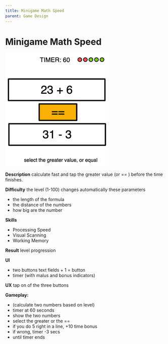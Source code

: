 ```yaml
---
title: Minigame Math Speed
parent: Game Design
---
```

# Minigame Math Speed

![](img/minigame_math_speed.exalidraw2.png)


**Description**
calculate fast and tap the greater value (or == ) before the time finishes.

**Difficulty** 
the level (1-100) changes automatically these parameters
- the length of the formula
- the distance of the numbers
- how big are the number

**Skills**
- Processing Speed
- Visual Scanning
- Working Memory

**Result**
level progression

**UI**
- two buttons text fields + 1 = button
- timer (with malus and bonus indicators)

**UX**
tap on of the three buttons

**Gameplay:**
- (calculate two numbers based on level)
- timer at 60 seconds
- show the two numbers
- select the greater or the ==
- if you do 5 right in a line, +10 time bonus
- if wrong, timer -3 secs
- until timer ends


